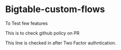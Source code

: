 # Bigtable-custom-flows
To Test few features

This is to check github policy on PR

This line is checked in after Two Factor authntication.

